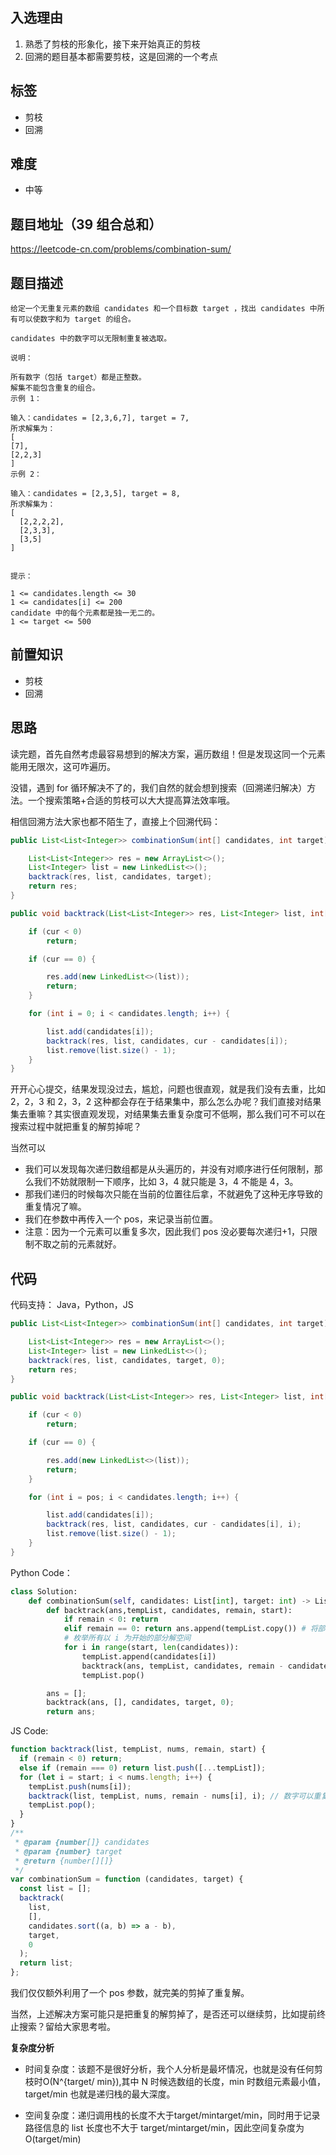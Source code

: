## 入选理由

1. 熟悉了剪枝的形象化，接下来开始真正的剪枝
2. 回溯的题目基本都需要剪枝，这是回溯的一个考点

## 标签

- 剪枝
- 回溯

## 难度

- 中等

## 题目地址（39 组合总和）

https://leetcode-cn.com/problems/combination-sum/

## 题目描述

```
给定一个无重复元素的数组 candidates 和一个目标数 target ，找出 candidates 中所有可以使数字和为 target 的组合。

candidates 中的数字可以无限制重复被选取。

说明：

所有数字（包括 target）都是正整数。
解集不能包含重复的组合。
示例 1：

输入：candidates = [2,3,6,7], target = 7,
所求解集为：
[
[7],
[2,2,3]
]
示例 2：

输入：candidates = [2,3,5], target = 8,
所求解集为：
[
  [2,2,2,2],
  [2,3,3],
  [3,5]
]


提示：

1 <= candidates.length <= 30
1 <= candidates[i] <= 200
candidate 中的每个元素都是独一无二的。
1 <= target <= 500
```

## 前置知识

- 剪枝
- 回溯

## 思路

读完题，首先自然考虑最容易想到的解决方案，遍历数组！但是发现这同一个元素能用无限次，这可咋遍历。

没错，遇到 for 循环解决不了的，我们自然的就会想到搜索（回溯递归解决）方法。一个搜索策略+合适的剪枝可以大大提高算法效率哦。

相信回溯方法大家也都不陌生了，直接上个回溯代码：

```java
public List<List<Integer>> combinationSum(int[] candidates, int target) {

    List<List<Integer>> res = new ArrayList<>();
    List<Integer> list = new LinkedList<>();
    backtrack(res, list, candidates, target);
    return res;
}

public void backtrack(List<List<Integer>> res, List<Integer> list, int[] candidates, int cur) {

    if (cur < 0)
        return;

    if (cur == 0) {

        res.add(new LinkedList<>(list));
        return;
    }

    for (int i = 0; i < candidates.length; i++) {

        list.add(candidates[i]);
        backtrack(res, list, candidates, cur - candidates[i]);
        list.remove(list.size() - 1);
    }
}
```

开开心心提交，结果发现没过去，尴尬，问题也很直观，就是我们没有去重，比如 2，2，3 和 2，3，2 这种都会存在于结果集中，那么怎么办呢？我们直接对结果集去重嘛？其实很直观发现，对结果集去重复杂度可不低啊，那么我们可不可以在搜索过程中就把重复的解剪掉呢？

当然可以

- 我们可以发现每次递归数组都是从头遍历的，并没有对顺序进行任何限制，那么我们不妨就限制一下顺序，比如 3，4 就只能是 3，4 不能是 4，3。
- 那我们递归的时候每次只能在当前的位置往后拿，不就避免了这种无序导致的重复情况了嘛。
- 我们在参数中再传入一个 pos，来记录当前位置。
- 注意：因为一个元素可以重复多次，因此我们 pos 没必要每次递归+1，只限制不取之前的元素就好。

## 代码

代码支持： Java，Python，JS

```java
public List<List<Integer>> combinationSum(int[] candidates, int target) {

    List<List<Integer>> res = new ArrayList<>();
    List<Integer> list = new LinkedList<>();
    backtrack(res, list, candidates, target, 0);
    return res;
}

public void backtrack(List<List<Integer>> res, List<Integer> list, int[] candidates, int cur, int pos) {

    if (cur < 0)
        return;

    if (cur == 0) {

        res.add(new LinkedList<>(list));
        return;
    }

    for (int i = pos; i < candidates.length; i++) {

        list.add(candidates[i]);
        backtrack(res, list, candidates, cur - candidates[i], i);
        list.remove(list.size() - 1);
    }
}
```

Python Code：

```python
class Solution:
    def combinationSum(self, candidates: List[int], target: int) -> List[List[int]]:
        def backtrack(ans,tempList, candidates, remain, start):
            if remain < 0: return
            elif remain == 0: return ans.append(tempList.copy()) # 将部分解空间合并到总体的解空间
            # 枚举所有以 i 为开始的部分解空间
            for i in range(start, len(candidates)):
                tempList.append(candidates[i])
                backtrack(ans, tempList, candidates, remain - candidates[i], i)#  数字可以重复使用
                tempList.pop()

        ans = [];
        backtrack(ans, [], candidates, target, 0);
        return ans;
```

JS Code:

```js
function backtrack(list, tempList, nums, remain, start) {
  if (remain < 0) return;
  else if (remain === 0) return list.push([...tempList]);
  for (let i = start; i < nums.length; i++) {
    tempList.push(nums[i]);
    backtrack(list, tempList, nums, remain - nums[i], i); // 数字可以重复使用
    tempList.pop();
  }
}
/**
 * @param {number[]} candidates
 * @param {number} target
 * @return {number[][]}
 */
var combinationSum = function (candidates, target) {
  const list = [];
  backtrack(
    list,
    [],
    candidates.sort((a, b) => a - b),
    target,
    0
  );
  return list;
};
```

我们仅仅额外利用了一个 pos 参数，就完美的剪掉了重复解。

当然，上述解决方案可能只是把重复的解剪掉了，是否还可以继续剪，比如提前终止搜索？留给大家思考啦。

**复杂度分析**

- 时间复杂度：该题不是很好分析，我个人分析是最坏情况，也就是没有任何剪枝时O(N^{target/ min}),其中 N 时候选数组的长度，min 时数组元素最小值，target/min 也就是递归栈的最大深度。

- 空间复杂度：递归调用栈的长度不大于target/mintarget/min，同时用于记录路径信息的 list 长度也不大于 target/mintarget/min，因此空间复杂度为 O(target/min)

  

